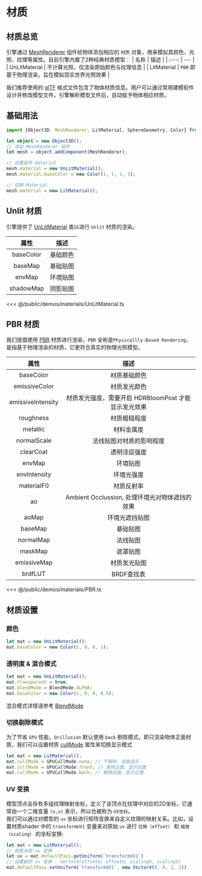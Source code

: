 # 材质
## 材质总览
引擎通过 [MeshRenderer](/api/classes/MeshRenderer) 组件给物体添加相应的 `材质` 对象，用来模拟其颜色、光照、纹理等属性。目前引擎内置了2种经典材质模型：
| 名称 | 描述 |
| :---: | --- |
| UnLitMaterial | 不计算光照，仅渲染原始颜色与纹理信息 |
| LitMaterial | `PBR` 即基于物理渲染，旨在模拟现实世界光照效果 |

我们推荐使用的 [glTF](/guide/resource/gltf) 格式文件包含了物体材质信息。用户可以通过常用建模软件设计并修改模型文件。引擎解析模型文件后，自动赋予物体相应材质。

## 基础用法
```ts
import {Object3D. MeshRenderer, LitMaterial, SphereGeometry, Color} from '@orillusion/core'

let object = new Object3D();
// 添加 MeshRenderer 组件
let mesh = object.addComponent(MeshRenderer);

// 设置组件 material
mesh.material = new UnLitMaterial();
mesh.material.baseColor = new Color(1, 1, 1, 1);

// 切换 Material
mesh.material = new LitMaterial();
```

## Unlit 材质
引擎提供了 [UnLitMaterial](/api/classes/CylinderGeometry) 类以进行 `Unlit` 材质的渲染。

| 属性 | 描述 |
| :---: | :---: |
| baseColor | 基础颜色 |
| baseMap | 基础贴图 |
| envMap | 环境贴图 |
| shadowMap | 阴影贴图 |

<Demo src="/demos/materials/UnLitMaterial.ts"></Demo>

<<< @/public/demos/materials/UnLitMaterial.ts

## PBR 材质
我们提倡使用 [PBR](/api/classes/LitMaterial) 材质进行渲染，`PBR` 全称是`Physicallly-Based Rendering`，是指基于物理渲染的材质，它更符合真实的物理光照模型。

| 属性 | 描述 |
| :---: | :---: |
| baseColor | 材质基础颜色 |
| emissiveColor | 材质发光颜色 |
| emissiveIntensity | 材质发光强度，需要开启 HDRBloomPost 才能显示发光效果 |
| roughness | 材质粗糙程度 |
| metallic | 材料金属度 |
| normalScale | 法线贴图对材质的影响程度 |
| clearCoat | 透明涂层强度 |
| envMap | 环境贴图 |
| envIntensity | 环境光强度 |
| materialF0 | 材质反射率 |
| ao | Ambient Occlussion, 处理环境光对物体遮挡的效果 |
| aoMap | 环境光遮挡贴图 |
| baseMap | 基础贴图 |
| normalMap | 法线贴图 |
| maskMap | 遮罩贴图 |
| emissiveMap | 材质发光贴图 |
| brdfLUT | BRDF查找表 |

<Demo src="/demos/materials/PBR.ts"></Demo>

<<< @/public/demos/materials/PBR.ts


## 材质设置
### 颜色
```ts
let mat = new UnLitMaterial();
mat.baseColor = new Color(1, 0, 0, 1);
```

<Demo :height="300" :code="false" src="/demos/materials/color.ts"></Demo>

### 透明度 & 混合模式
```ts
let mat = new UnLitMaterial();
mat.transparent = true;
mat.blendMode = BlendMode.ALPHA;
mat.baseColor = new Color(1, 0, 0, 0.5);
```

<Demo :height="300" :code="false" src="/demos/materials/blendMode.ts"></Demo>

混合模式详情请参考 [BlendMode](/api/enums/BlendMode.html)

### 切换剔除模式
为了节省 `GPU` 性能，`Orillusion` 默认使用 `back` 剔除模式，即只渲染物体正面材质，我们可以设置材质 [cullMode](/api/classes/LitMaterial#cullMode) 属性来切换显示模式
```ts
let mat = new LitMaterial();
mat.cullMode = GPUCullMode.none; // 不剔除，双面显示
mat.cullMode = GPUCullMode.front; // 剔除正面，显示后面
mat.cullMode = GPUCullMode.back; // 剔除后面，显示正面
```

<Demo :height="300" :code="false" src="/demos/materials/cullMode.ts"></Demo>

### UV 变换
模型顶点会存有多组纹理映射坐标，定义了该顶点在纹理中对应的2D坐标，它通常由一个二维变量 `(u,v)` 表示，所以也被称为 `UV坐标`。   
我们可以通过对模型的 `uv` 坐标进行矩阵变换来自定义纹理的映射关系。比如，设置材质shader 中的 `transformUV1` 变量来对原始 `uv` 进行 `位移（offset）` 和 `缩放（scaling）` 的坐标变换: 
```ts
let mat = new LitMaterial();
// 获取当前 uv 变换
let uv = mat.defaultPass.getUniform(`transformUV1`)
// 设置新的 uv 变换 - Vector4(offsetU, offsetV, scalingU, scalingV)
mat.defaultPass.setUniform(`transformUV1`, new Vector4(0, 0, 1, 1))
```

<Demo :height="300" :code="false" src="/demos/materials/uv.ts"></Demo>
